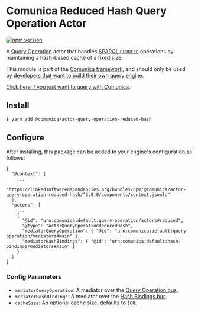 # Comunica Reduced Hash Query Operation Actor

[![npm version](https://badge.fury.io/js/%40comunica%2Factor-query-operation-reduced-hash.svg)](https://www.npmjs.com/package/@comunica/actor-query-operation-reduced-hash)

A [Query Operation](https://github.com/comunica/comunica/tree/master/packages/bus-query-operation) actor that handles [SPARQL `REDUCED`](https://www.w3.org/TR/sparql11-query/#sparqlReduced) operations
by maintaining a hash-based cache of a fixed size.

This module is part of the [Comunica framework](https://github.com/comunica/comunica),
and should only be used by [developers that want to build their own query engine](https://comunica.dev/docs/modify/).

[Click here if you just want to query with Comunica](https://comunica.dev/docs/query/).

## Install

```bash
$ yarn add @comunica/actor-query-operation-reduced-hash
```

## Configure

After installing, this package can be added to your engine's configuration as follows:
```text
{
  "@context": [
    ...
    "https://linkedsoftwaredependencies.org/bundles/npm/@comunica/actor-query-operation-reduced-hash/^3.0.0/components/context.jsonld"  
  ],
  "actors": [
    ...
    {
      "@id": "urn:comunica:default:query-operation/actors#reduced",
      "@type": "ActorQueryOperationReducedHash",
      "mediatorQueryOperation": { "@id": "urn:comunica:default:query-operation/mediators#main" },
      "mediatorHashBindings": { "@id": "urn:comunica:default:hash-bindings/mediators#main" }
    }
  ]
}
```

### Config Parameters

* `mediatorQueryOperation`: A mediator over the [Query Operation bus](https://github.com/comunica/comunica/tree/master/packages/bus-query-operation).
* `mediatorHashBindings`: A mediator over the [Hash Bindings bus](https://github.com/comunica/comunica/tree/master/packages/bus-hash-bindings).
* `cacheSize`: An optional cache size, defaults to `100`.
